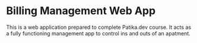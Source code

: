 # Billing Management Web App
This is a web application prepared to complete Patika.dev course. It acts as a fully functioning management app to control ins and outs of an apatment.